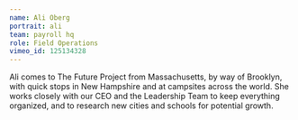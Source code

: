 ```yaml
---
name: Ali Oberg
portrait: ali
team: payroll hq
role: Field Operations
vimeo_id: 125134328
---
```


Ali comes to The Future Project from Massachusetts, by way of Brooklyn, with quick stops in New Hampshire and at campsites across the world. She works closely with our CEO and the Leadership Team to keep everything organized, and to research new cities and schools for potential growth.